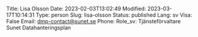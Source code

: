 Title: Lisa Olsson
Date: 2023-02-03T13:02:49
Modified: 2023-03-17T10:14:31
Type: person
Slug: lisa-olsson
Status: published
Lang: sv
Visa: False
Email: dmp-contact@sunet.se
Phone: 
Role_sv: Tjänsteförvaltare Sunet Datahanteringsplan

